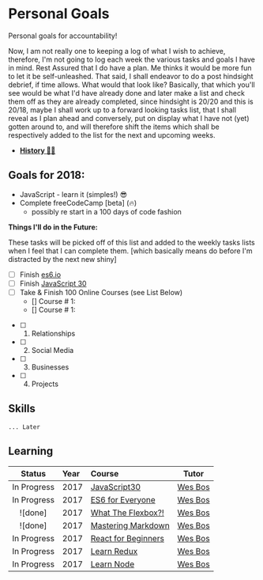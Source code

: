 # Personal Goals

Personal goals for accountability!

Now, I am not really one to keeping a log of what I wish to achieve, therefore, I'm not going to log each week
the various tasks and goals I have in mind. Rest Assured that I do have a plan. Me thinks it would be more fun to let it be self-unleashed. That said, I shall endeavor to do a post hindsight debrief, if time allows. What would that look like? Basically, that which you'll see would be what I'd have already done and later make a list and check them off as they are already completed, since hindsight is 20/20 and this is 20/18, maybe I shall work up to a forward looking tasks list, that I shall reveal as I plan ahead and conversely, put on display what I have not (yet) gotten around to, and will therefore shift the items which shall be respectively added to the list for the next and upcoming weeks.

* **[History 👵👴](history.md#history)**

## Goals for 2018:

* JavaScript - learn it (simples!) :sunglasses:
* Complete freeCodeCamp [beta] (:fire:)
  * possibly re start in a 100 days of code fashion

**Things I'll do in the Future:**

These tasks will be picked off of this list and added to the weekly tasks lists
when I feel that I can complete them. [which basically means do before I'm
distracted by the next new shiny]

* [ ] Finish [es6.io](https://es6.io)
* [ ] Finish [JavaScript 30](https://javascript30.com/)
* [ ] Take & Finish 100 Online Courses (see List Below)
    - [] Course # 1:  
    - [] Course # 1: 

- [ ] 1. Relationships
- [ ] 2. Social Media
- [ ] 3. Businesses
- [ ] 4. Projects

## Skills

    ... Later

## Learning 

|   Status    | Year | Course                       |    Tutor    |
| :---------: | :--- | :--------------------------- | :---------: |
|   In Progress   | 2017 | [JavaScript30]               |  [Wes Bos]  |
|   In Progress   | 2017 | [ES6 for Everyone]           |  [Wes Bos]  |
|   ![done]   | 2017 | [What The Flexbox?!]         |  [Wes Bos]  |
|   ![done]   | 2017 | [Mastering Markdown]         |  [Wes Bos]  |
|   In Progress   | 2017 | [React for Beginners]        |  [Wes Bos]  |
|   In Progress   | 2017 | [Learn Redux]                |  [Wes Bos]  |
|   In Progress   | 2017 | [Learn Node]                 |  [Wes Bos]  |

<!-- LINKS -->

[wes bos]: https://twitter.com/wesbos
[what the flexbox?!]: https://es6.io/
[es6 for everyone]: http://flexbox.io/
[javascript30]: https://javascript30.com/
[mastering markdown]: http://masteringmarkdown.com/
[react for beginners]: https://reactforbeginners.com/
[learn redux]: https://learnredux.com/
[learn node]: https://learnnode.com/


